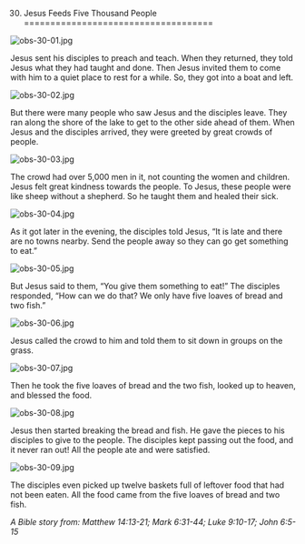30. Jesus Feeds Five Thousand People
====================================

![obs-30-01.jpg](/var/www/vhosts/door43.org/httpdocs/data/gitrepo/media/en/obs/obs-30-01.jpg "obs-30-01.jpg")

Jesus sent his disciples to preach and teach. When they returned, they
told Jesus what they had taught and done. Then Jesus invited them to
come with him to a quiet place to rest for a while. So, they got into a
boat and left.

![obs-30-02.jpg](/var/www/vhosts/door43.org/httpdocs/data/gitrepo/media/en/obs/obs-30-02.jpg "obs-30-02.jpg")

But there were many people who saw Jesus and the disciples leave. They
ran along the shore of the lake to get to the other side ahead of them.
When Jesus and the disciples arrived, they were greeted by great crowds
of people.

![obs-30-03.jpg](/var/www/vhosts/door43.org/httpdocs/data/gitrepo/media/en/obs/obs-30-03.jpg "obs-30-03.jpg")

The crowd had over 5,000 men in it, not counting the women and children.
Jesus felt great kindness towards the people. To Jesus, these people
were like sheep without a shepherd. So he taught them and healed their
sick.

![obs-30-04.jpg](/var/www/vhosts/door43.org/httpdocs/data/gitrepo/media/en/obs/obs-30-04.jpg "obs-30-04.jpg")

As it got later in the evening, the disciples told Jesus, “It is late
and there are no towns nearby. Send the people away so they can go get
something to eat.”

![obs-30-05.jpg](/var/www/vhosts/door43.org/httpdocs/data/gitrepo/media/en/obs/obs-30-05.jpg "obs-30-05.jpg")

But Jesus said to them, “You give them something to eat!” The disciples
responded, “How can we do that? We only have five loaves of bread and
two fish.”

![obs-30-06.jpg](/var/www/vhosts/door43.org/httpdocs/data/gitrepo/media/en/obs/obs-30-06.jpg "obs-30-06.jpg")

Jesus called the crowd to him and told them to sit down in groups on the
grass.

![obs-30-07.jpg](/var/www/vhosts/door43.org/httpdocs/data/gitrepo/media/en/obs/obs-30-07.jpg "obs-30-07.jpg")

Then he took the five loaves of bread and the two fish, looked up to
heaven, and blessed the food.

![obs-30-08.jpg](/var/www/vhosts/door43.org/httpdocs/data/gitrepo/media/en/obs/obs-30-08.jpg "obs-30-08.jpg")

Jesus then started breaking the bread and fish. He gave the pieces to
his disciples to give to the people. The disciples kept passing out the
food, and it never ran out! All the people ate and were satisfied.

![obs-30-09.jpg](/var/www/vhosts/door43.org/httpdocs/data/gitrepo/media/en/obs/obs-30-09.jpg "obs-30-09.jpg")

The disciples even picked up twelve baskets full of leftover food that
had not been eaten. All the food came from the five loaves of bread and
two fish.

*A Bible story from: Matthew 14:13-21; Mark 6:31-44; Luke 9:10-17; John
6:5-15*
